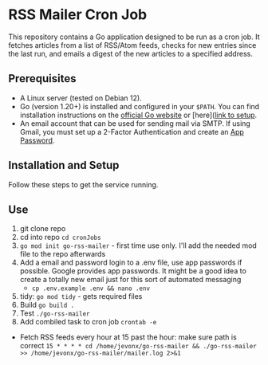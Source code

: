 # RSS Mailer Cron Job

This repository contains a Go application designed to be run as a cron job. It fetches articles from a list of RSS/Atom feeds, checks for new entries since the last run, and emails a digest of the new articles to a specified address.

## Prerequisites

* A Linux server (tested on Debian 12).
* Go (version 1.20+) is installed and configured in your `$PATH`. You can find installation instructions on the [official Go website](https://go.dev/doc/install) or [here]([link to setup](https://docs.google.com/document/d/1QkiZEAUWcW6f5Ep73_DzvOcPKxTvfwbZX0M-cO0Id90/edit?usp=sharing).
* An email account that can be used for sending mail via SMTP. If using Gmail, you must set up a 2-Factor Authentication and create an [App Password](https://support.google.com/accounts/answer/185833).

## Installation and Setup

Follow these steps to get the service running.

## Use
1. git clone repo
2. cd into repo `cd cronJobs`
3. `go mod init go-rss-mailer` - first time use only. I'll add the needed mod file to the repo afterwards
4. Add a email and password login to a .env file, use app passwords if possible. Google provides app passwords. It might be a good idea to create a totally new email just for this sort of automated messaging
   - `cp .env.example .env && nano .env`
5. tidy: `go mod tidy` - gets required files
5. Build `go build .`
6. Test `./go-rss-mailer`
7. Add combiled task to cron job `crontab -e`
  - Fetch RSS feeds every hour at 15 past the hour: make sure path is correct
`15 * * * * cd /home/jevonx/go-rss-mailer && ./go-rss-mailer >> /home/jevonx/go-rss-mailer/mailer.log 2>&1`
